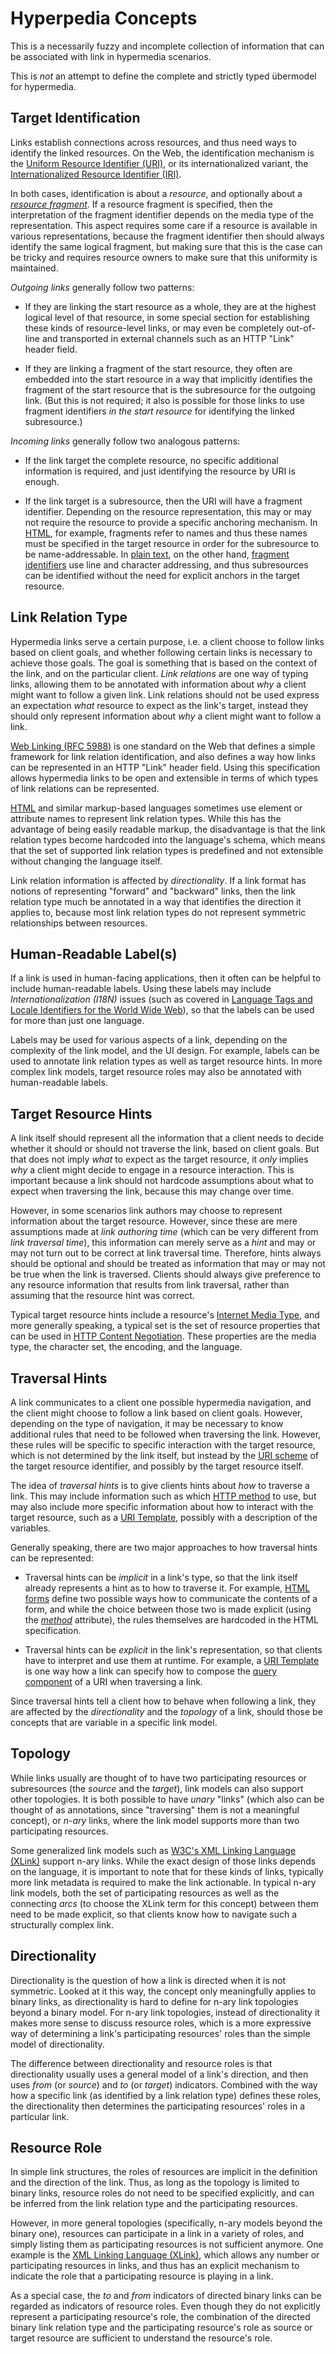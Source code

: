 # Hyperpedia Concepts

This is a necessarily fuzzy and incomplete collection of information that can be associated with link in hypermedia scenarios.

This is _not_ an attempt to define the complete and strictly typed &uuml;bermodel for hypermedia.


## Target Identification

Links establish connections across resources, and thus need ways to identify the linked resources. On the Web, the identification mechanism is the [Uniform Resource Identifier (URI)](http://tools.ietf.org/html/rfc3986), or its internationalized variant, the [Internationalized Resource Identifier (IRI)](http://tools.ietf.org/html/rfc3986).

In both cases, identification is about a _resource_, and optionally about a [_resource fragment_](https://tools.ietf.org/html/rfc3986#section-3.5). If a resource fragment is specified, then the interpretation of the fragment identifier depends on the media type of the representation. This aspect requires some care if a resource is available in various representations, because the fragment identifier then should always identify the same logical fragment, but making sure that this is the case can be tricky and requires resource owners to make sure that this uniformity is maintained.

_Outgoing links_ generally follow two patterns:

* If they are linking the start resource as a whole, they are at the highest logical level of that resource, in some special section for establishing these kinds of resource-level links, or may even be completely out-of-line and transported in external channels such as an HTTP "Link" header field.

* If they are linking a fragment of the start resource, they often are embedded into the start resource in a way that implicitly identifies the fragment of the start resource that is the subresource for the outgoing link. (But this is not required; it also is possible for those links to use fragment identifiers _in the start resource_ for identifying the linked subresource.)

_Incoming links_ generally follow two analogous patterns:

* If the link target the complete resource, no specific additional information is required, and just identifying the resource by URI is enough.

* If the link target is a subresource, then the URI will have a fragment identifier. Depending on the resource representation, this may or may not require the resource to provide a specific anchoring mechanism. In [HTML](formats/HTML.md), for example, fragments refer to names and thus these names must be specified in the target resource in order for the subresource to be name-addressable. In [plain text](https://tools.ietf.org/html/rfc2046#section-4.1), on the other hand, [fragment identifiers](https://tools.ietf.org/html/rfc5147) use line and character addressing, and thus subresources can be identified without the need for explicit anchors in the target resource.


## Link Relation Type

Hypermedia links serve a certain purpose, i.e. a client choose to follow links based on client goals, and whether following certain links is necessary to achieve those goals. The goal is something that is based on the context of the link, and on the particular client. _Link relations_ are one way of typing links, allowing them to be annotated with information about _why_ a client might want to follow a given link. Link relations should not be used express an expectation _what_ resource to expect as the link's target, instead they should only represent information about _why_ a client might want to follow a link.

[Web Linking (RFC 5988)](http://tools.ietf.org/html/rfc5988) is one standard on the Web that defines a simple framework for link relation identification, and also defines a way how links can be represented in an HTTP "Link" header field. Using this specification allows hypermedia links to be open and extensible in terms of which types of link relations can be represented.

[HTML](formats/HTML.md) and similar markup-based languages sometimes use element or attribute names to represent link relation types. While this has the advantage of being easily readable markup, the disadvantage is that the link relation types become hardcoded into the language's schema, which means that the set of supported link relation types is predefined and not extensible without changing the language itself.

Link relation information is affected by _directionality_. If a link format has notions of representing "forward" and "backward" links, then the link relation type much be annotated in a way that identifies the direction it applies to, because most link relation types do not represent symmetric relationships between resources.


## Human-Readable Label(s)

If a link is used in human-facing applications, then it often can be helpful to include human-readable labels. Using these labels may include *Internationalization (I18N)* issues (such as covered in [Language Tags and Locale Identifiers for the World Wide Web](http://www.w3.org/TR/ltli/)), so that the labels can be used for more than just one language.

Labels may be used for various aspects of a link, depending on the complexity of the link model, and the UI design. For example, labels can be used to annotate link relation types as well as target resource hints. In more complex link models, target resource roles may also be annotated with human-readable labels.


## Target Resource Hints

A link itself should represent all the information that a client needs to decide whether it should or should not traverse the link, based on client goals. But that does not imply _what_ to expect as the target resource, it _only_ implies _why_ a client might decide to engage in a resource interaction. This is important because a link should not hardcode assumptions about what to expect when traversing the link, because this may change over time.

However, in some scenarios link authors may choose to represent information about the target resource. However, since these are mere assumptions made at _link authoring time_ (which can be very different from _link traversal time_), this information can merely serve as a _hint_ and may or may not turn out to be correct at link traversal time. Therefore, hints always should be optional and should be treated as information that may or may not be true when the link is traversed. Clients should always give preference to any resource information that results from link traversal, rather than assuming that the resource hint was correct.

Typical target resource hints include a resource's [Internet Media Type](https://tools.ietf.org/html/rfc6838), and more generally speaking, a typical set is the set of resource properties that can be used in [HTTP Content Negotiation](https://tools.ietf.org/html/rfc7231#section-5.3). These properties are the media type, the character set, the encoding, and the language.


## Traversal Hints

A link communicates to a client one possible hypermedia navigation, and the client might choose to follow a link based on client goals. However, depending on the type of navigation, it may be necessary to know additional rules that need to be followed when traversing the link. However, these rules will be specific to specific interaction with the target resource, which is not determined by the link itself, but instead by the [URI scheme](https://tools.ietf.org/html/rfc3986#section-3.1) of the target resource identifier, and possibly by the target resource itself.

The idea of _traversal hints_ is to give clients hints about _how_ to traverse a link. This may include information such as which [HTTP method](https://tools.ietf.org/html/rfc7231#section-4) to use, but may also include more specific information about how to interact with the target resource, such as a [URI Template](http://tools.ietf.org/html/rfc6570), possibly with a description of the variables.

Generally speaking, there are two major approaches to how traversal hints can be represented:

* Traversal hints can be _implicit_ in a link's type, so that the link itself already represents a hint as to how to traverse it. For example, [HTML forms](http://www.w3.org/TR/html401/interact/forms.html#submit-format) define two possible ways how to communicate the contents of a form, and while the choice between those two is made explicit (using the [_method_](http://www.w3.org/TR/html401/interact/forms.html#adef-method) attribute), the rules themselves are hardcoded in the HTML specification.

* Traversal hints can be _explicit_ in the link's representation, so that clients have to interpret and use them at runtime. For example, a [URI Template](http://tools.ietf.org/html/rfc6570) is one way how a link can specify how to compose the [query component](https://tools.ietf.org/html/rfc3986#section-3.4) of a URI when traversing a link.

Since traversal hints tell a client how to behave when following a link, they are affected by the _directionality_ and the _topology_ of a link, should those be concepts that are variable in a specific link model.


## Topology

While links usually are thought of to have two participating resources or subresources (the _source_ and the _target_), link models can also support other topologies. It is both possible to have _unary_ "links" (which also can be thought of as annotations, since "traversing" them is not a meaningful concept), or _n-ary_ links, where the link model supports more than two participating resources.

Some generalized link models such as [W3C's XML Linking Language (XLink)](formats/XLink.md) support n-ary links. While the exact design of those links depends on the language, it is important to note that for these kinds of links, typically more link metadata is required to make the link actionable. In typical n-ary link models, both the set of participating resources as well as the connecting _arcs_ (to choose the XLink term for this concept) between them need to be made explicit, so that clients know how to navigate such a structurally complex link.


## Directionality

Directionality is the question of how a link is directed when it is not symmetric. Looked at it this way, the concept only meaningfully applies to binary links, as directionality is hard to define for n-ary link topologies beyond a binary model. For n-ary link topologies, instead of directionality it makes more sense to discuss resource roles, which is a more expressive way of determining a link's participating resources' roles than the simple model of directionality.

The difference between directionality and resource roles is that directionality usually uses a general model of a link's direction, and then uses _from_ (or _source_) and _to_ (or _target_) indicators. Combined with the way how a specific link (as identified by a link relation type) defines these roles, the directionality then determines the participating resources' roles in a particular link.


## Resource Role

In simple link structures, the roles of resources are implicit in the definition and the direction of the link. Thus, as long as the topology is limited to binary links, resource roles do not need to be specified explicitly, and can be inferred from the link relation type and the participating resources.

However, in more general topologies (specifically, n-ary models beyond the binary one), resources can participate in a link in a variety of roles, and simply listing them as participating resources is not sufficient anymore. One example is the [XML Linking Language (XLink)](formats/XLink.md), which allows any number or participating resources in links, and thus has an explicit mechanism to indicate the role that a participating resource is playing in a link.

As a special case, the _to_ and _from_ indicators of directed binary links can be regarded as indicators of resource roles. Even though they do not explicitly represent a participating resource's role, the combination of the directed binary link relation type and the participating resource's role as source or target resource are sufficient to understand the resource's role.


